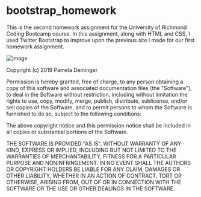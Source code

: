 # bootstrap_homework
This is the second homework assignment for the University of Richmond Coding Bootcamp course.  In this assignment, along with HTML and CSS, I used Twitter Bootstrap to improve upon the previous site I made for our first homework assignment.  

![image](https://user-images.githubusercontent.com/57072421/71784975-19245e80-2fc8-11ea-868a-f86cf63b9a11.png)

Copyright (c) 2019 Pamela Deininger

Permission is hereby granted, free of charge, to any person obtaining a copy of this software and associated documentation files (the "Software"), to deal in the Software without restriction, including without limitation the rights to use, copy, modify, merge, publish, distribute, sublicense, and/or sell copies of the Software, and to permit persons to whom the Software is furnished to do so, subject to the following conditions:

The above copyright notice and this permission notice shall be included in all copies or substantial portions of the Software.

THE SOFTWARE IS PROVIDED "AS IS", WITHOUT WARRANTY OF ANY KIND, EXPRESS OR IMPLIED, INCLUDING BUT NOT LIMITED TO THE WARRANTIES OF MERCHANTABILITY, FITNESS FOR A PARTICULAR PURPOSE AND NONINFRINGEMENT. IN NO EVENT SHALL THE AUTHORS OR COPYRIGHT HOLDERS BE LIABLE FOR ANY CLAIM, DAMAGES OR OTHER LIABILITY, WHETHER IN AN ACTION OF CONTRACT, TORT OR OTHERWISE, ARISING FROM, OUT OF OR IN CONNECTION WITH THE SOFTWARE OR THE USE OR OTHER DEALINGS IN THE SOFTWARE.

